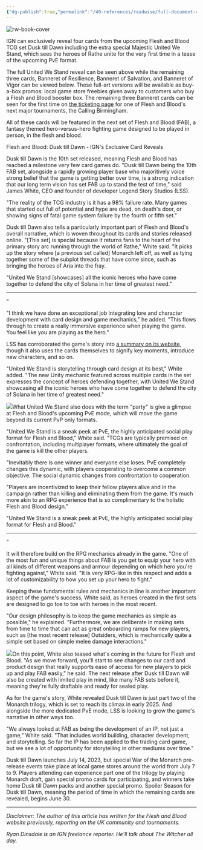 ```yaml
---
{"dg-publish":true,"permalink":"/40-references/readwise/full-document-contents/exclusive-check-out-4-new-cards-from-flesh-and-blood-s-upcoming-dusk-till-dawn-set/","tags":["rw/articles"]}
---
```


![rw-book-cover](https://assets-prd.ignimgs.com/2023/06/16/dtdthumb-1686898660171.jpg?width=1280)

IGN can exclusively reveal four cards from the upcoming Flesh and Blood TCG set Dusk till Dawn including the extra special Majestic United We Stand, which sees the heroes of Rathe unite for the very first time in a tease of the upcoming PvE format.

The full United We Stand reveal can be seen above while the remaining three cards, Banneret of Resilience, Banneret of Salvation, and Banneret of Vigor can be viewed below. These full-art versions will be available as buy-a-box promos: local game store freebies given away to customers who buy a Flesh and Blood booster box. The remaining three Banneret cards can be seen for the first time on [the ticketing page](https://livingrealms.events/collections/calling-birmingham-event-tickets) for one of Flesh and Blood's next major tournaments, the Calling Birmingham.

All of these cards will be featured in the next set of Flesh and Blood (FAB), a fantasy themed hero-versus-hero fighting game designed to be played in person, in the flesh and blood.

Flesh and Blood: Dusk till Dawn - IGN's Exclusive Card Reveals

Dusk till Dawn is the 10th set released, meaning Flesh and Blood has reached a milestone very few card games do. "Dusk till Dawn being the 10th FAB set, alongside a rapidly growing player base who majoritively voice strong belief that the game is getting better over time, is a strong indication that our long term vision has set FAB up to stand the test of time," said James White, CEO and founder of developer Legend Story Studios (LSS).

"The reality of the TCG industry is it has a 98% failure rate. Many games that started out full of potential and hype are dead, on death's door, or showing signs of fatal game system failure by the fourth or fifth set."

Dusk till Dawn also tells a particularly important part of Flesh and Blood's overall narrative, which is woven throughout its cards and stories released online. "[This set] is special because it returns fans to the heart of the primary story arc running through the world of Rathe," White said. "It picks up the story where [a previous set called] Monarch left off, as well as tying together some of the subplot threads that have come since, such as bringing the heroes of Aria into the fray.

"United We Stand [showcases] all the iconic heroes who have come together to defend the city of Solana in her time of greatest need."

---

“

"I think we have done an exceptional job integrating lore and character development with card design and game mechanics," he added. "This flows through to create a really immersive experience when playing the game. You feel like you are playing as the hero."

LSS has corroborated the game's story into [a summary on its website](https://fabtcg.com/articles/dusk-till-dawn-lore-recap/), though it also uses the cards themselves to signify key moments, introduce new characters, and so on.

"United We Stand is storytelling through card design at its best," White added. "The new Unity mechanic featured across multiple cards in the set expresses the concept of heroes defending together, with United We Stand showcasing all the iconic heroes who have come together to defend the city of Solana in her time of greatest need."

[![](https://assets-prd.ignimgs.com/2023/06/15/dtd-united-we-stand-1686865588520.jpg?width=1280&fit=bounds&height=720&quality=20&dpr=0.05)](https://assets-prd.ignimgs.com/2023/06/15/dtd-united-we-stand-1686865588520.jpg)What United We Stand also does with the term "party" is give a glimpse at Flesh and Blood's upcoming PvE mode, which will move the game beyond its current PvP only formats.

"United We Stand is a sneak peek at PvE, the highly anticipated social play format for Flesh and Blood," White said. "TCGs are typically premised on confrontation, including multiplayer formats, where ultimately the goal of the game is kill the other players.

"Inevitably there is one winner and everyone else loses. PvE completely changes this dynamic, with players cooperating to overcome a common objective. The social dynamic changes from confrontation to cooperation.

"Players are incentivized to keep their fellow players alive and in the campaign rather than killing and eliminating them from the game. It's much more akin to an RPG experience that is so complimentary to the holistic Flesh and Blood design."

"United We Stand is a sneak peek at PvE, the highly anticipated social play format for Flesh and Blood."

---

“

It will therefore build on the RPG mechanics already in the game. "One of the most fun and unique things about FAB is you get to equip your hero with all kinds of different weapons and armour depending on which hero you're fighting against," White said. "It is very RPG-like in this respect and adds a lot of customizability to how you set up your hero to fight."

Keeping these fundamental rules and mechanics in line is another important aspect of the game's success, White said, as heroes created in the first sets are designed to go toe to toe with heroes in the most recent.

"Our design philosophy is to keep the game mechanics as simple as possible," he explained. "Furthermore, we are deliberate in making sets from time to time that can act as great onboarding ramps for new players, such as [the most recent release] Outsiders, which is mechanically quite a simple set based on simple melee damage interactions."

[![](https://assets-prd.ignimgs.com/2023/06/15/dtd-banneret-of-courage-1686859379620.jpg?width=1280&fit=bounds&height=720&quality=20&dpr=0.05)](https://assets-prd.ignimgs.com/2023/06/15/dtd-banneret-of-courage-1686859379620.jpg)On this point, White also teased what's coming in the future for Flesh and Blood. "As we move forward, you'll start to see changes to our card and product design that really supports ease of access for new players to pick up and play FAB easily," he said. The next release after Dusk till Dawn will also be created with limited play in mind, like many FAB sets before it, meaning they're fully draftable and ready for sealed play.

As for the game's story, White revealed Dusk till Dawn is just part two of the Monarch trilogy, which is set to reach its climax in early 2025. And alongside the more dedicated PvE mode, LSS is looking to grow the game's narrative in other ways too.

"We always looked at FAB as being the development of an IP, not just a game," White said. "That includes world building, character development, and storytelling. So far the IP has been applied to the trading card game, but we see a lot of opportunity for storytelling in other mediums over time."

Dusk till Dawn launches July 14, 2023, but special War of the Monarch pre-release events take place at local game stores around the world from July 7 to 9. Players attending can experience part one of the trilogy by playing Monarch draft, gain special promo cards for participating, and winners take home Dusk till Dawn packs and another special promo. Spoiler Season for Dusk till Dawn, meaning the period of time in which the remaining cards are revealed, begins June 30.

---

*Disclaimer: The author of this article has written for the Flesh and Blood website previously, reporting on the UK community and tournaments.*

*Ryan Dinsdale is an IGN freelance reporter. He'll talk about The Witcher all day.*
